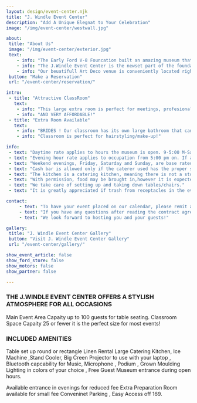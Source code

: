 ```yaml
---
layout: design/event-center.njk
title: "J. Windle Event Center"
description: "Add A Unique Elegnat to Your Celebration"
image: "/img/event-center/westwall.jpg"

about: 
 title: "About Us"
 image: "/img/event-center/exterior.jpg"
 text: 
    - info: "The Early Ford V-8 Founcation built an amazing museum that features Henry Ford's V-8 Flathead years of 1952-1953. These cars are a stunning collection in a beaturiful facility."
    - info: "The J.Windle Event Center is the newset part of the foundation's campus , offerin a unique venue"
    - info: "Our beuatifull Art Deco venue is conveniently located right of 169 in Kruse Plaza and has plenty of close in front of the building!"
 button: "Make a Reservation"
 url: "/event-center/reservation/"

intro: 
 - title: "Attractive ClassRoom"
   text: 
    - info: "This large extra room is perfect for meetings, profesional development training,baby showers , off-site team building, clud activities, workshops."
    - info: "AND VERY AFFORDABLE!"
 - title: "Extra Room Available"
   text: 
    - info: "BRIDES ! Our classroom has its own large bathroom that can be used as a changing/dressing room, including a shower!"
    - info: "Classroom is perfect for hairstyling/make-up!"

info: 
 - text: "Daytime rate applies to hours the museum is open. 9-5:00 M-Sat. and Sun. 11-3:00."
 - text: "Evening hour rate applies to occupation from 5:00 pm on. If a party were scheduled 2:00-6:00 pm, it would be an evening rate."
 - text: "Weekend evenings, Friday, Saturday and Sunday, are base rated at $450."
 - text: "Cash bar is allowed only if the caterer used has the proper state license. We can provide a list of such caterers. At no point is alcohol allowed to be brought in by anyone but the caterer."
 - text: "The kitchen is a catering kitchen, meaning there is not a stove/oven. There are warming ovens, warming plate, under counter refrigerators,microwave, coffee pot, and ice machine."
 - text: "With permission, food may be brought in,however it is expected kitchen will be left in clean condition, as found."
 - text: "We take care of setting up and taking down tables/chairs."
 - text: "It is greatly appreciated if trash from receptacles in the event center room and kitchen are gathered and taken to dumpster."

contact: 
     - text: "To have your event placed on our calendar, please remit a 50% down payment, wither by credit card, check or cash, and return a signed contract agreement. The balance will be due 10 days before your event."
     - text: "If you have any questions after reading the contract agreement, please call Jan at 260-927-8022 or email at janene2024@outlook.com"
     - text: "We look forward to hosting you and your guests!"

gallery:
 title: "J. Windle Event Center Gallery"
 button: "Visit J. Windle Event Center Gallery"
 url: "/event-center/gallery/"

show_event_article: false
show_ford_store: false
show_motors: false
show_partner: false

---
```

### THE J.WINDLE EVENT CENTER OFFERS A STYLISH ATMOSPHERE FOR ALL OCCASIONS

Main Event Area Capaity up to 100 guests for table seating. Classroom Space Capaity 25 or fewer it is the perfect size for most events!

### INCLUDED AMENITIES

Table set up round or rectangle Linen Rental Large Catering Kitchen, Ice Machine ,Stand Cooler, Big Creen Projector to use with your laptop , Bluetooth capcability for Music, Microphone , Podium , Grown Moulding Lighting in colors of your choice , Free Guest Museum entrance during open hours.

Available entrance in evenings for reduced fee Extra Preparation Room available for small fee Conveninet Parking , Easy Access off 169.

